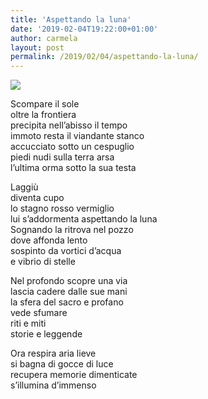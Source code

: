 ```yaml
---
title: 'Aspettando la luna'
date: '2019-02-04T19:22:00+01:00'
author: carmela
layout: post
permalink: /2019/02/04/aspettando-la-luna/
---
```


![](/assets/img/2019/12/luna-01-scaled.jpg)

Scompare il sole  
oltre la frontiera  
precipita nell’abisso il tempo   
immoto resta il viandante stanco  
accucciato sotto un cespuglio  
piedi nudi sulla terra arsa   
l’ultima orma sotto la sua testa

Laggiù  
diventa cupo  
lo stagno rosso vermiglio  
lui s’addormenta aspettando la luna  
Sognando la ritrova nel pozzo  
dove affonda lento  
sospinto da vortici d’acqua   
e vibrio di stelle

Nel profondo scopre una via   
lascia cadere dalle sue mani   
la sfera del sacro e profano  
vede sfumare   
riti e miti  
storie e leggende

Ora respira aria lieve  
si bagna di gocce di luce   
recupera memorie dimenticate  
s’illumina d’immenso
